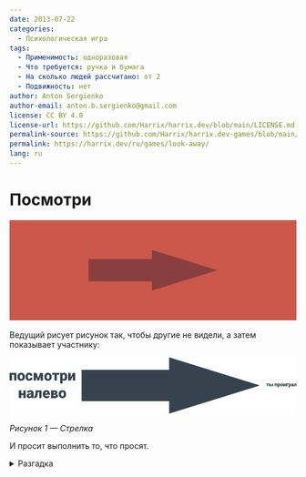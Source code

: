 ```yaml
---
date: 2013-07-22
categories:
  - Психологическая игра
tags:
  - Применимость: одноразовая
  - Что требуется: ручка и бумага
  - На сколько людей рассчитано: от 2
  - Подвижность: нет
author: Anton Sergienko
author-email: anton.b.sergienko@gmail.com
license: CC BY 4.0
license-url: https://github.com/Harrix/harrix.dev/blob/main/LICENSE.md
permalink-source: https://github.com/Harrix/harrix.dev-games/blob/main/look-away/look-away.md
permalink: https://harrix.dev/ru/games/look-away/
lang: ru
---
```


# Посмотри

![Featured image](featured-image.svg)

Ведущий рисует рисунок так, чтобы другие не видели, а затем показывает участнику:

![Стрелка](img/image.svg)

_Рисунок 1 — Стрелка_

И просит выполнить то, что просят.

<details>
<summary>Разгадка</summary>

Обычно люди смотрят по инерции направо, куда показывает стрелка, и проигрывают. Но иногда люди и справляются.

</details>
